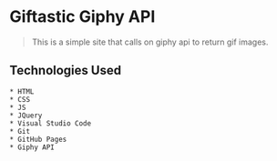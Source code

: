 # Giftastic Giphy API 
> This is a simple site that calls on giphy api to return gif images.


## Technologies Used

    * HTML
    * CSS
    * JS
    * JQuery
    * Visual Studio Code
    * Git
    * GitHub Pages
    * Giphy API